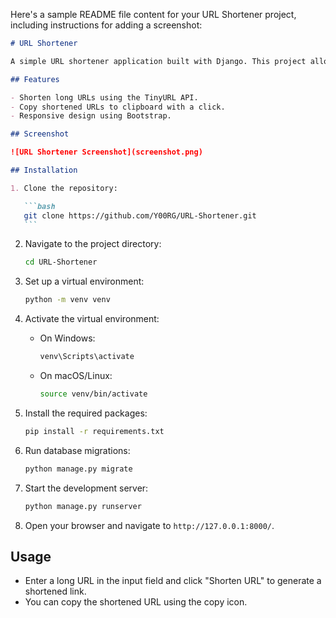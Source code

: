 Here's a sample README file content for your URL Shortener project, including instructions for adding a screenshot:

````markdown
# URL Shortener

A simple URL shortener application built with Django. This project allows users to enter long URLs and receive a shortened version for easier sharing.

## Features

- Shorten long URLs using the TinyURL API.
- Copy shortened URLs to clipboard with a click.
- Responsive design using Bootstrap.

## Screenshot

![URL Shortener Screenshot](screenshot.png)

## Installation

1. Clone the repository:

   ```bash
   git clone https://github.com/Y00RG/URL-Shortener.git
   ```
````

2. Navigate to the project directory:

   ```bash
   cd URL-Shortener
   ```

3. Set up a virtual environment:

   ```bash
   python -m venv venv
   ```

4. Activate the virtual environment:

   - On Windows:

     ```bash
     venv\Scripts\activate
     ```

   - On macOS/Linux:

     ```bash
     source venv/bin/activate
     ```

5. Install the required packages:

   ```bash
   pip install -r requirements.txt
   ```

6. Run database migrations:

   ```bash
   python manage.py migrate
   ```

7. Start the development server:

   ```bash
   python manage.py runserver
   ```

8. Open your browser and navigate to `http://127.0.0.1:8000/`.

## Usage

- Enter a long URL in the input field and click "Shorten URL" to generate a shortened link.
- You can copy the shortened URL using the copy icon.
